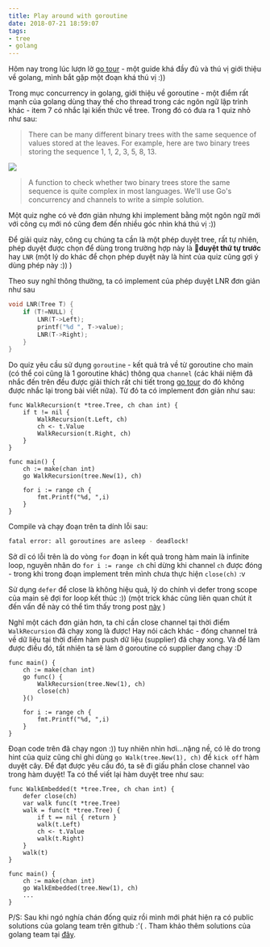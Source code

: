 ```yaml
---
title: Play around with goroutine
date: 2018-07-21 18:59:07
tags:
- tree
- golang
---
```


Hôm nay trong lúc lượn lờ [go tour](https://tour.golang.org/list) - một guide khá đầy đủ và thú vị giới thiệu về golang, mình bắt gặp một đoạn khá thú vị :))
<!-- more -->

Trong mục concurrency in golang, giới thiệu về goroutine - một điểm rất mạnh của golang dùng thay thế cho thread trong các ngôn ngữ lập trình khác - item 7 có nhắc lại kiến thức về tree. Trong đó có đưa ra 1 quiz nhỏ như sau:

> There can be many different binary trees with the same sequence of values stored at the leaves. For example, here are two binary trees storing the sequence 1, 1, 2, 3, 5, 8, 13.

![](https://tour.golang.org/content/img/tree.png)

> A function to check whether two binary trees store the same sequence is quite complex in most languages. We'll use Go's concurrency and channels to write a simple solution.

Một quiz nghe có vẻ đơn giản nhưng khi implement bằng một ngôn ngữ mới với công cụ mới nó cũng đem đến nhiều góc nhìn khá thú vị :))

Để giải quiz này, công cụ chúng ta cần là một phép duyệt tree, rất tự nhiên, phép duyệt được chọn để dùng trong trường hợp này là **duyệt thứ tự trước** hay `LNR` (một lý do khác để chọn phép duyệt này là hint của quiz cũng gợi ý dùng phép này :)) )

Theo suy nghĩ thông thường, ta có implement của phép duyệt LNR đơn giản như sau

```C
void LNR(Tree T) {
	if (T!=NULL) {
		LNR(T->Left);
		printf("%d ", T->value);
		LNR(T->Right);
	}
}
```

Do quiz yêu cầu sử dụng `goroutine` - kết quả trả về từ goroutine cho main (có thể coi cũng là 1 goroutine khác) thông qua `channel` (các khái niệm đã nhắc đến trên đều được giải thích rất chi tiết trong [go tour](https://tour.golang.org/list) do đó không được nhắc lại trong bài viết nữa). Từ đó ta có implement đơn giản như sau:

```golang
func WalkRecursion(t *tree.Tree, ch chan int) {
	if t != nil {
		WalkRecursion(t.Left, ch)
		ch <- t.Value
		WalkRecursion(t.Right, ch)
	}
}

func main() {
	ch := make(chan int)
	go WalkRecursion(tree.New(1), ch)

	for i := range ch {
		fmt.Printf("%d, ",i)
	}
}
```

Compile và chạy đoạn trên ta dính lỗi sau:

```bash
fatal error: all goroutines are asleep - deadlock!
```

Sở dĩ có lỗi trên là do vòng `for` đoạn in kết quả trong hàm main là infinite loop, nguyên nhân do `for i := range ch` chỉ dừng khi channel `ch` được đóng - trong khi trong đoạn implement trên mình chưa thực hiện `close(ch)` :v

Sử dụng `defer` để close là không hiệu quả, lý do chính vì defer trong scope của main sẽ đợi for loop kết thúc :)) (một trick khác cũng liên quan chút ít đến vấn đề này có thể tìm thấy trong post [này](https://kipalog.com/posts/2-cach-de-lam-memory-leak-trong-golang) )

Nghĩ một cách đơn giản hơn, ta chỉ cần close channel tại thời điểm `WalkRecursion` đã chạy xong là được! Hay nói cách khác - đóng channel trả về dữ liệu tại thời điểm hàm push dữ liệu (supplier) đã chạy xong. Và để làm được điều đó, tất nhiên ta sẽ làm ở goroutine có supplier đang chạy :D

```golang
func main() {
	ch := make(chan int)
	go func() {
		WalkRecursion(tree.New(1), ch)
		close(ch)
	}()

	for i := range ch {
		fmt.Printf("%d, ",i)
	}
}
```

Đoạn code trên đã chạy ngon :)) tuy nhiên nhìn hơi...nặng nề, có lẽ do trong hint của quiz cũng chỉ ghi dùng `go Walk(tree.New(1), ch)` để `kick off` hàm duyệt cây. Để đạt được yêu cầu đó, ta sẽ đi giấu phần close channel vào trong hàm duyệt! Ta có thể viết lại hàm duyệt tree như sau:

```golang
func WalkEmbedded(t *tree.Tree, ch chan int) {
	defer close(ch)
	var walk func(t *tree.Tree)
	walk = func(t *tree.Tree) {
		if t == nil { return }
		walk(t.Left)
		ch <- t.Value
		walk(t.Right)
	}
	walk(t)
}

func main() {
	ch := make(chan int)
	go WalkEmbedded(tree.New(1), ch)
	...
}
```

P/S: Sau khi ngó nghía chán đống quiz rồi mình mới phát hiện ra có public solutions của golang team trên github :'( . Tham khảo thêm solutions của golang team tại [đây](https://github.com/golang/tour/tree/master/solutions).
